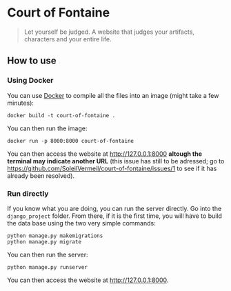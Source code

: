 # Court of Fontaine

> Let yourself be judged.
A website that judges your artifacts, characters and your entire life.

## How to use

### Using Docker

You can use [Docker](https://www.docker.com) to compile all the files into an image (might take a few minutes):
```
docker build -t court-of-fontaine .
```

You can then run the image:
```
docker run -p 8000:8000 court-of-fontaine
```

You can then access the website at http://127.0.0.1:8000 **altough the terminal may indicate another URL** (this issue has still to be adressed; go to https://github.com/SoleilVermeil/court-of-fontaine/issues/1 to see if it has already been resolved).

### Run directly

If you know what you are doing, you can run the server directly. Go into the `django_project` folder. From there, if it is the first time, you will have to build the data base using the two very simple commands:
```
python manage.py makemigrations
python manage.py migrate
```
You can then run the server:
```
python manage.py runserver
```

You can then access the website at http://127.0.0.1:8000.
